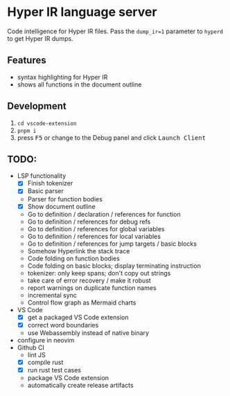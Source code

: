 # Hyper IR language server

Code intelligence for Hyper IR files.
Pass the `dump_ir=1` parameter to `hyperd` to get Hyper IR dumps.

## Features

* syntax highlighting for Hyper IR
* shows all functions in the document outline

## Development

1. `cd vscode-extension`
2. `pnpm i`
3. press <kbd>F5</kbd> or change to the Debug panel and click <kbd>Launch Client</kbd>

## TODO:

* LSP functionality
    * [x] Finish tokenizer
    * [x] Basic parser
    * Parser for function bodies
    * [x] Show document outline
    * Go to definition / declaration / references for function
    * Go to definition / references for debug refs
    * Go to definition / references for global variables
    * Go to definition / references for local variables
    * Go to definition / references for jump targets / basic blocks
    * Somehow Hyperlink the stack trace
    * Code folding on function bodies
    * Code folding on basic blocks; display terminating instruction
    * tokenizer: only keep spans; don't copy out strings
    * take care of error recovery / make it robust
    * report warnings on duplicate function names
    * incremental sync
    * Control flow graph as Mermaid charts
* VS Code
    * [x] get a packaged VS Code extension
    * [x] correct word boundaries
    * use Webassembly instead of native binary
* configure in neovim
* Github CI
    * lint JS
    * [x] compile rust
    * [x] run rust test cases
    * package VS Code extension
    * automatically create release artifacts